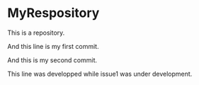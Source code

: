 # MyRespository
This is a repository.

And this line is my first commit.

And this is my second commit.

This line was developped while issue1 was under development.